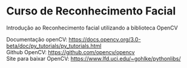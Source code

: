 # Curso de Reconhecimento Facial
Introdução ao Reconhecimento facial utilizando a biblioteca OpenCV

Documentação openCV: https://docs.opencv.org/3.0-beta/doc/py_tutorials/py_tutorials.html <br>
Github OpenCV: https://github.com/opencv/opencv <br>
Site para baixar OpenCV: https://www.lfd.uci.edu/~gohlke/pythonlibs/
